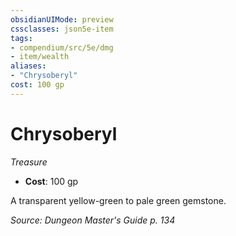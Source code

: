 ```yaml
---
obsidianUIMode: preview
cssclasses: json5e-item
tags:
- compendium/src/5e/dmg
- item/wealth
aliases: 
- "Chrysoberyl"
cost: 100 gp
---
```

# Chrysoberyl
*Treasure*  

- **Cost**: 100 gp

A transparent yellow-green to pale green gemstone.

*Source: Dungeon Master's Guide p. 134*